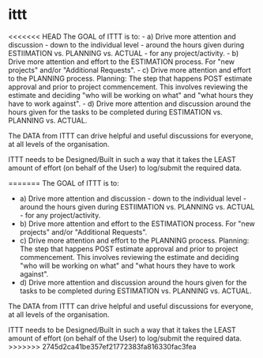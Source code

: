 # ittt
<p>
<<<<<<< HEAD
	The GOAL of ITTT is to:
	- a) Drive more attention and discussion - down to the individual level - around the hours given during ESTIIMATION vs. PLANNING vs. ACTUAL - for any project/activity.
	- b) Drive more attention and effort to the ESTIMATION process. For "new projects" and/or "Additional Requests".
	- c) Drive more attention and effort to the PLANNING process. Planning: The step that happens POST estimate approval and prior to project commencement. This involves reviewing the estimate and deciding "who will be working on what" and "what hours they have to work against".
	- d) Drive more attention and discussion around the hours given for the tasks to be completed during ESTIMATION vs. PLANNING vs. ACTUAL.
	<p>
		The DATA from ITTT can drive helpful and useful discussions for everyone, at all levels of the organisation. 
		<p>
			ITTT needs to be Designed/Built in such a way that it takes the LEAST amount of effort (on behalf of the User) to log/submit the required data.
			
=======
The GOAL of ITTT is to:
- a) Drive more attention and discussion - down to the individual level - around the hours given during ESTIIMATION vs. PLANNING vs. ACTUAL - for any project/activity.
- b) Drive more attention and effort to the ESTIMATION process. For "new projects" and/or "Additional Requests".
- c) Drive more attention and effort to the PLANNING process. Planning: The step that happens POST estimate approval and prior to project commencement. This involves reviewing the estimate and deciding "who will be working on what" and "what hours they have to work against".
- d) Drive more attention and discussion around the hours given for the tasks to be completed during ESTIMATION vs. PLANNING vs. ACTUAL.
<p>
The DATA from ITTT can drive helpful and useful discussions for everyone, at all levels of the organisation. 
<p>
ITTT needs to be Designed/Built in such a way that it takes the LEAST amount of effort (on behalf of the User) to log/submit the required data.
>>>>>>> 2745d2ca41be357ef21772383fa816330fac3fea
